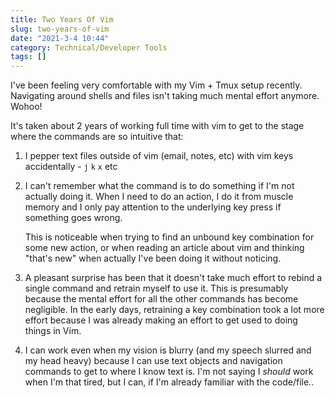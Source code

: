 ```yaml
---
title: Two Years Of Vim
slug: two-years-of-vim
date: "2021-3-4 10:44"
category: Technical/Developer Tools
tags: []
---
```


I've been feeling very comfortable with my Vim + Tmux setup recently.
Navigating around shells and files isn't taking much mental effort anymore.
Wohoo!

It's taken about 2 years of working full time with vim to get to the stage
where the commands are so intuitive that:

1.  I pepper text files outside of vim (email, notes, etc) with vim keys
    accidentally - `j` `k` `x` etc

2.  I can't remember what the command is to do something if I'm not actually
    doing it. When I need to do an action, I do it from muscle
    memory and I only pay attention to the underlying key press if something
    goes wrong.

    This is noticeable when trying to find an unbound key combination for some
    new action, or when reading an article about vim and thinking "that's new"
    when actually I've been doing it without noticing.

3.  A pleasant surprise has been that it doesn't take much effort to
    rebind a single command and retrain myself to use it. This is presumably
    because the mental effort for all the other commands has become negligible.
    In the early days, retraining a key combination took a lot more effort
    because I was already making an effort to get used to doing things in Vim.

4.  I can work even when my vision is blurry (and my speech slurred and my head
    heavy) because I can use text objects and navigation commands to get to
    where I know text is. I'm not saying I _should_ work when I'm that tired,
    but I can, if I'm already familiar with the code/file..

